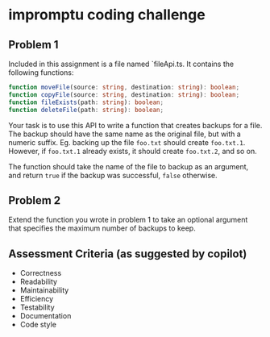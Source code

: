 # impromptu coding challenge

## Problem 1

Included in this assignment is a file named `fileApi.ts. It contains the following functions:

```ts
function moveFile(source: string, destination: string): boolean;
function copyFile(source: string, destination: string): boolean;
function fileExists(path: string): boolean;
function deleteFile(path: string): boolean;
```

Your task is to use this API to write a function that creates backups for a file.
The backup should have the same name as the original file, but with a numeric suffix.
Eg. backing up the file `foo.txt` should create `foo.txt.1`.
However, if `foo.txt.1` already exists, it should create `foo.txt.2`, and so on.

The function should take the name of the file to backup as an argument, and return `true` if the backup was successful, `false` otherwise.

## Problem 2

Extend the function you wrote in problem 1 to take an optional argument that specifies the maximum number of backups to keep.

## Assessment Criteria (as suggested by copilot)

- Correctness
- Readability
- Maintainability
- Efficiency
- Testability
- Documentation
- Code style

